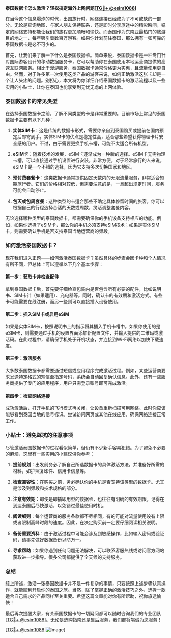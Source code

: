 **泰国数据卡怎么激活？轻松搞定海外上网问题[[TG💪+ @esim1088](https://t.me/s/esim1088)]**

在当今这个信息爆炸的时代，出国旅行时，网络连接已经成为了不可或缺的一部分。无论是查询地图、与家人朋友保持联系，还是即时分享旅途中的精彩瞬间，稳定的网络支持都能让我们的旅程更加顺畅和愉快。而泰国作为东南亚最热门的旅游目的地之一，每年吸引着数百万游客。如果你计划前往泰国，那么拥有一张可靠的泰国数据卡是必不可少的。

首先，让我们来了解一下什么是泰国数据卡。简单来说，泰国数据卡是一种专门针对国际游客设计的移动数据服务卡，它可以帮助你在泰国使用本地运营商提供的高速互联网服务。相比于漫游服务，泰国数据卡通常价格更为实惠，且流量使用更自由。然而，对于许多第一次使用这类产品的游客来说，如何正确激活这张卡却是一个让人头疼的问题。别担心，本文将为你详细介绍泰国数据卡的激活流程以及一些实用的小贴士，让你在泰国也能享受到无忧无虑的上网体验。

### 泰国数据卡的常见类型

在选择泰国数据卡之前，了解不同类型的卡是非常重要的。目前市场上常见的泰国数据卡主要有以下几种：

1. **实体SIM卡**：这是传统的数据卡形式，需要你亲自到泰国购买或提前在国内预定后邮寄到手。实体SIM卡的优点是稳定性高，适合那些希望获得物理卡片安全感的用户。不过，由于需要更换手机卡槽，可能不太适合所有机型。

2. **eSIM卡**：随着技术的发展，eSIM卡逐渐成为一种新的选择。eSIM卡无需物理卡槽，可以直接通过手机设置进行安装，非常方便。对于经常旅行的人来说，eSIM卡是一个不错的选择，因为它支持多次切换国家和地区。

3. **预付费套餐卡**：这类数据卡通常提供固定天数内的无限流量服务，非常适合短期旅行者。它们的价格相对较低，但需要注意的是，一旦超出规定时间，服务可能会自动停止。

4. **包天或包周套餐**：这种类型的卡适合那些不确定具体停留时间的旅客。你可以根据自己的行程选择合适的天数或周数，灵活调整套餐内容。

无论选择哪种类型的泰国数据卡，都需要确保你的手机设备支持相应的功能。例如，如果你选择了eSIM卡，那么你的手机必须支持eSIM技术；如果是实体SIM卡，则需要确认手机是否支持泰国当地运营商的频段。

### 如何激活泰国数据卡？

现在我们进入正题——如何激活泰国数据卡？虽然具体的步骤会因卡种和个人情况有所不同，但总体上可以遵循以下几个基本步骤：

#### 第一步：获取卡并检查配件
拿到泰国数据卡后，首先要仔细检查包装内是否包含所有必要的配件，比如说明书、SIM卡针（如果适用）、充电器等。同时，确认卡的有效期和激活方式。有些卡可能需要在线注册，而另一些则可以直接插入设备使用。

#### 第二步：插入SIM卡或启用eSIM
如果是实体SIM卡，按照说明书上的指示将其插入手机卡槽中。如果你使用的是eSIM卡，则需要通过手机的设置界面添加新配置文件，并输入提供的二维码或激活码。在此过程中，请确保手机处于开机状态，并连接到Wi-Fi网络以加快下载速度。

#### 第三步：激活服务
大多数泰国数据卡都需要通过短信或应用程序完成激活过程。例如，某些运营商要求发送特定格式的短信至指定号码，系统会自动回复确认信息。此外，还有一些服务商提供了专门的应用程序，用户只需登录账号即可完成激活。

#### 第四步：检查网络连接
成功激活后，打开手机的飞行模式再关闭，让设备重新扫描可用网络。此时你应该能够看到泰国当地的信号标识。尝试访问网页或其他在线应用，确保网络连接正常工作。

### 小贴士：避免踩坑的注意事项

尽管激活泰国数据卡的过程看似简单，但仍有不少新手容易犯错。为了避免不必要的麻烦，这里有一些实用的小建议供你参考：

1. **提前规划**：出发前务必了解自己所选数据卡的具体激活方法，并准备好所需的材料，如护照复印件、信用卡信息等。
   
2. **检查兼容性**：在购买之前，务必确认你的手机是否支持该类型的数据卡。尤其是涉及到频段和技术规格的部分。

3. **注意有效期**：即使是即插即用型的数据卡，也往往有明确的有效期限。记得在到达泰国后尽快激活，以免错过最佳使用时机。

4. **阅读细则**：每个运营商的服务条款都不尽相同，有的可能对流量使用设有上限或者限制高峰时段的速度。因此，在决定购买前一定要仔细阅读相关说明。

5. **备份重要资料**：由于激活过程中可能会涉及到敏感操作，比如输入密码或验证码，请事先做好数据备份以防万一。

6. **寻求帮助**：如果你遇到任何问题无法解决，可以联系客服热线或访问官方网站获取进一步指导。很多公司都提供了全天候的支持服务。

### 总结

综上所述，激活一张泰国数据卡并不是一件复杂的事情，只要按照上述步骤认真操作，就能顺利开启你的泰国之旅。当然，除了掌握正确的激活技巧之外，选择一款适合自己需求的产品同样至关重要。希望这篇文章能对你有所帮助，祝你旅途愉快！

最后再次提醒大家，有关泰国数据卡的一切疑问都可以随时咨询我们的专业团队[[TG💪+ @esim1088](https://t.me/s/esim1088)]。无论是选购指南还是售后服务，我们都将竭诚为您服务！

[[TG💪+ @esim1088](https://t.me/s/esim1088) ![Image](https://i.postimg.cc/4NQfJmqS/Snipaste-2025-05-13-00-14-12.png)]